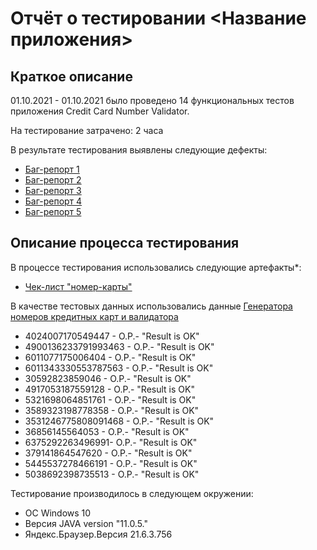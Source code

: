 # Отчёт о тестировании <Название приложения>

## Краткое описание

01.10.2021 - 01.10.2021 было проведено 14 функциональных тестов приложения Credit Card Number Validator.

На тестирование затрачено: 2 часа

В результате тестирования выявлены следующие дефекты:
* [ Баг-репорт 1](https://github.com/UBCh/Credit-Card-Number-Validator/issues/3)
* [ Баг-репорт 2](https://github.com/UBCh/Credit-Card-Number-Validator/issues/4)
* [ Баг-репорт 3](https://github.com/UBCh/Credit-Card-Number-Validator/issues/5)
* [ Баг-репорт 4](https://github.com/UBCh/Credit-Card-Number-Validator/issues/6)
* [ Баг-репорт 5](https://github.com/UBCh/Credit-Card-Number-Validator/issues/7)


## Описание процесса тестирования

В процессе тестирования использовались следующие артефакты*:
* [ Чек-лист "номер-карты" ](https://docs.google.com/spreadsheets/d/177ATWG9bB5Gt9BylUY2E4p5k1SeGHFhYphCG4j48cu0/edit?usp=sharing)



В качестве тестовых данных использовались данные         [Генератора номеров кредитных карт и валидатора](https://www.freeformatter.com/credit-card-number-generator-validator.html)
* 4024007170549447 - О.Р.- "Result is OK"
* 4900136233791993463 - О.Р.- "Result is OK"
* 6011077175006404 - О.Р.- "Result is OK"
* 6011343330553787563 - О.Р.- "Result is OK"
* 30592823859046 - О.Р.- "Result is OK"
* 4917053187559128 - О.Р.- "Result is OK"
* 5321698064851761 - О.Р.- "Result is OK"
* 3589323198778358 - О.Р.- "Result is OK"
* 3531246775808091468 - О.Р.- "Result is OK"
* 36856145564053 - О.Р.- "Result is OK"
* 6375292263496991- О.Р.- "Result is OK"
* 379141864547620 - О.Р.- "Result is OK"
* 5445537278466191 - О.Р.- "Result is OK"
* 5038692398735513 - О.Р.- "Result is OK"


Тестирование производилось в следующем окружении:
* OC Windows 10
* Версия JAVA version "11.0.5."
* Яндекс.Браузер.Версия 21.6.3.756 